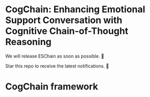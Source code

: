 # CogChain: Enhancing Emotional Support Conversation with Cognitive Chain-of-Thought Reasoning
We will release ESChain as soon as possible. 💪

Star this repo to receive the latest notifications. 🙌
# CogChain framework

